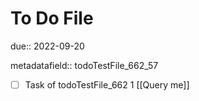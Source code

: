 # To Do File

due:: 2022-09-20

metadatafield:: todoTestFile_662_57

- [ ] Task of todoTestFile_662 1 [[Query me]]
